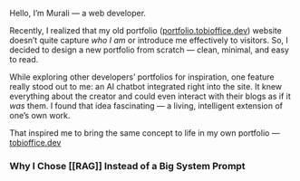 Hello, I’m Murali — a web developer.

Recently, I realized that my old portfolio ([portfolio.tobioffice.dev](portfolio.tobioffice.dev)) website doesn’t quite capture _who I am_ or introduce me effectively to visitors. So, I decided to design a new portfolio from scratch — clean, minimal, and easy to read.

While exploring other developers’ portfolios for inspiration, one feature really stood out to me: an AI chatbot integrated right into the site. It knew everything about the creator and could even interact with their blogs as if it _was_ them. I found that idea fascinating — a living, intelligent extension of one’s own work.

That inspired me to bring the same concept to life in my own portfolio — [tobioffice.dev](https://tobioffice.dev)

### Why I Chose [[RAG]] Instead of a Big System Prompt

